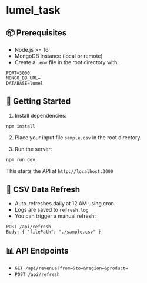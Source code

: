 # lumel_task

## 📦 Prerequisites
- Node.js >= 16
- MongoDB instance (local or remote)
- Create a `.env` file in the root directory with:
```
PORT=3000
MONGO_DB_URL=
DATABASE=lumel
```


## 🚀 Getting Started
1. Install dependencies:
```bash
npm install
```

2. Place your input file `sample.csv` in the root directory.

3. Run the server:
```bash
npm run dev
```

This starts the API at `http://localhost:3000`

## 🔄 CSV Data Refresh
- Auto-refreshes daily at 12 AM using cron.
- Logs are saved to `refresh.log`
- You can trigger a manual refresh:
```http
POST /api/refresh
Body: { "filePath": "./sample.csv" }
```

## 📊 API Endpoints
- `GET /api/revenue?from=&to=&region=&product=`
- `POST /api/refresh`

